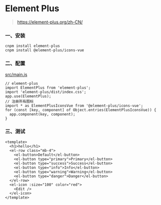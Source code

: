 # Element Plus

> https://element-plus.org/zh-CN/

### 一、安装

```shell
cnpm install element-plus
cnpm install @element-plus/icons-vue
```

### 二、配置

[src/main.js](../src/main.js)

```
// element-plus
import ElementPlus from 'element-plus';
import 'element-plus/dist/index.css';
app.use(ElementPlus);
// 注册所有图标
import * as ElementPlusIconsVue from '@element-plus/icons-vue';
for (const [key, component] of Object.entries(ElementPlusIconsVue)) {
  app.component(key, component);
}
```

### 三、测试

```
<template>
  <h1>hello</h1>
  <el-row class="mb-4">
    <el-button>Default</el-button>
    <el-button type="primary">Primary</el-button>
    <el-button type="success">Success</el-button>
    <el-button type="info">Info</el-button>
    <el-button type="warning">Warning</el-button>
    <el-button type="danger">Danger</el-button>
  </el-row>
  <el-icon :size="100" color="red">
    <Edit />
  </el-icon>
</template>
```